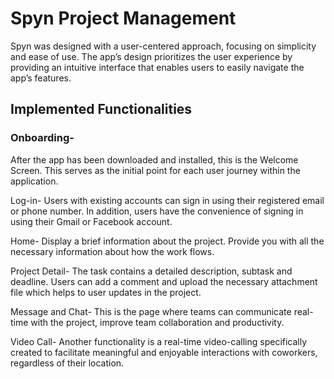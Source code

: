 # Spyn Project Management 

Spyn was designed with a user-centered approach, focusing on simplicity and ease of use. The app’s design prioritizes the user experience by providing an intuitive interface that enables users to easily navigate the app’s features. 

## Implemented Functionalities

### Onboarding- 
After the app has been downloaded and installed, this is the Welcome Screen. This serves as the initial point for each user journey within the application.

Log-in- 
Users with existing accounts can sign in using their registered email or phone number. In addition, users have the convenience of signing in using their Gmail or Facebook account.

Home- 
Display a brief information about the project. Provide you with all the necessary information about how the work flows.

Project Detail- 
The task contains a detailed description, subtask and deadline. Users can add a comment and upload the necessary attachment file which helps to user updates in the project.

Message and Chat- 
This is the page where teams can communicate real-time with the project, improve team collaboration and productivity.

Video Call- 
Another functionality is a real-time video-calling specifically created to facilitate meaningful and enjoyable interactions with coworkers, regardless of their location.

